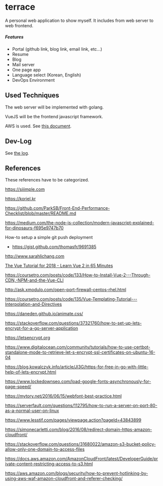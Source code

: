 # terrace
A personal web application to show myself. It includes from web server to web frontend.

##### Features
 - Portal (github link, blog link, email link, etc...)
 - Resume
 - Blog
 - Mail server
 - One page app
 - Language select (Korean, English)
 - DevOps Environment

## Used Techniques
The web server will be implemented with golang.

VueJS will be the frontend javascript framework.

AWS is used. See [this document](docs/90_AWS%20Structure.md).

## Dev-Log

See [the log](https://github.com/hrzon/terrace/wiki/Dev-Log).

## References

These references have to be categorized.

https://siiimple.com

https://koriel.kr

https://github.com/ParkSB/Front-End-Performance-Checklist/blob/master/README.md

https://medium.com/the-node-js-collection/modern-javascript-explained-for-dinosaurs-f695e9747b70

How-to setup a simple git push deployment
 - https://gist.github.com/thomasfr/9691385

http://www.sarahlichang.com

[The Vue Tutorial for 2018 - Learn Vue 2 in 65 Minutes](https://www.youtube.com/watch?v=78tNYZUS-ps)

https://coursetro.com/posts/code/133/How-to-Install-Vue-2---Through-CDN,-NPM-and-the-Vue-CLI

http://ask.xmodulo.com/open-port-firewall-centos-rhel.html

https://coursetro.com/posts/code/135/Vue-Templating-Tutorial---Interpolation-and-Directives

https://daneden.github.io/animate.css/

https://stackoverflow.com/questions/37321760/how-to-set-up-lets-encrypt-for-a-go-server-application

https://letsencrypt.org

https://www.digitalocean.com/community/tutorials/how-to-use-certbot-standalone-mode-to-retrieve-let-s-encrypt-ssl-certificates-on-ubuntu-16-04

https://blog.kowalczyk.info/article/Jl3G/https-for-free-in-go-with-little-help-of-lets-encrypt.html

https://www.lockedownseo.com/load-google-fonts-asynchronously-for-page-speed/

https://mytory.net/2016/06/15/webfont-best-practice.html

https://serverfault.com/questions/112795/how-to-run-a-server-on-port-80-as-a-normal-user-on-linux

https://www.lesstif.com/pages/viewpage.action?pageId=43843899

https://simonecarletti.com/blog/2016/08/redirect-domain-https-amazon-cloudfront/

https://stackoverflow.com/questions/31680022/amazon-s3-bucket-policy-allow-only-one-domain-to-access-files

https://docs.aws.amazon.com/AmazonCloudFront/latest/DeveloperGuide/private-content-restricting-access-to-s3.html

https://aws.amazon.com/blogs/security/how-to-prevent-hotlinking-by-using-aws-waf-amazon-cloudfront-and-referer-checking/
